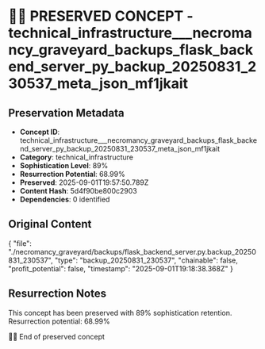 # 🏴‍☠️ PRESERVED CONCEPT - technical_infrastructure___necromancy_graveyard_backups_flask_backend_server_py_backup_20250831_230537_meta_json_mf1jkait

## Preservation Metadata
- **Concept ID**: technical_infrastructure___necromancy_graveyard_backups_flask_backend_server_py_backup_20250831_230537_meta_json_mf1jkait
- **Category**: technical_infrastructure
- **Sophistication Level**: 89%
- **Resurrection Potential**: 68.99%
- **Preserved**: 2025-09-01T19:57:50.789Z
- **Content Hash**: 5d4f90be800c2903
- **Dependencies**: 0 identified

## Original Content

{
  "file": "./necromancy_graveyard/backups/flask_backend_server.py.backup_20250831_230537",
  "type": "backup_20250831_230537",
  "chainable": false,
  "profit_potential": false,
  "timestamp": "2025-09-01T19:18:38.368Z"
}

## Resurrection Notes
This concept has been preserved with 89% sophistication retention.
Resurrection potential: 68.99%

🏴‍☠️ End of preserved concept